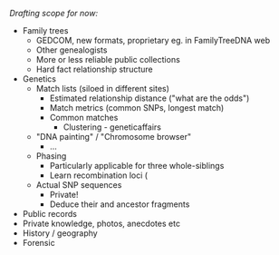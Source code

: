 *Drafting scope for now:*

* Family trees
  - GEDCOM, new formats, proprietary eg. in FamilyTreeDNA web
  - Other genealogists
  - More or less reliable public collections
  - Hard fact relationship structure
* Genetics
  - Match lists (siloed in different sites)
    - Estimated relationship distance ("what are the odds")
    - Match metrics (common SNPs, longest match)
    - Common matches
      - Clustering - geneticaffairs
  - "DNA painting" / "Chromosome browser"
    - ...
  - Phasing
    - Particularly applicable for three whole-siblings
    - Learn recombination loci (
  - Actual SNP sequences
    - Private!
    - Deduce their and ancestor fragments
* Public records
* Private knowledge, photos, anecdotes etc
* History / geography
* Forensic